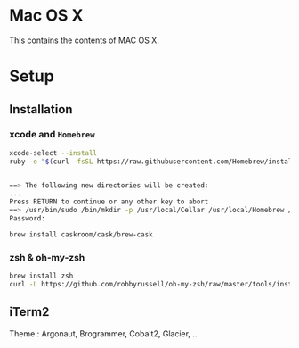 # Mac OS X
This contains the contents of MAC OS X.

# Setup


## Installation

### xcode and `Homebrew`
```sh
xcode-select --install
ruby -e "$(curl -fsSL https://raw.githubusercontent.com/Homebrew/install/master/install)"


==> The following new directories will be created:
...
Press RETURN to continue or any other key to abort
==> /usr/bin/sudo /bin/mkdir -p /usr/local/Cellar /usr/local/Homebrew /usr/local/Frameworks /usr/local/bin /usr/local/etc /usr/local/include /usr/local/lib /usr/local/opt /usr/local/sbin /usr/local/share /usr/local/share/zsh /usr/local/share/zsh/site-functions /usr/local/var
Password:

brew install caskroom/cask/brew-cask

```
### zsh & oh-my-zsh

```sh
brew install zsh
curl -L https://github.com/robbyrussell/oh-my-zsh/raw/master/tools/install.sh | sh
```

## iTerm2

Theme : Argonaut, Brogrammer, Cobalt2, Glacier, ..
